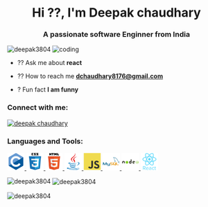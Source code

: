 <h1 align="center">Hi ??, I'm Deepak chaudhary</h1>
<h3 align="center">A passionate software Enginner from India</h3>
<img align="right" alt="coding"width="400"src="https://images.unsplash.com/photo-1617042375876-a13e36732a04?ixlib=rb-4.0.3&ixid=M3wxMjA3fDB8MHxzZWFyY2h8MjB8fGRldmVsb3BlcnxlbnwwfHwwfHx8MA%3D%3D&w=1000&q=80">

<p align="left"> <img src="https://komarev.com/ghpvc/?username=deepak3804&label=Profile%20views&color=0e75b6&style=flat" alt="deepak3804" /> </p>

- ?? Ask me about **react**

- ?? How to reach me **dchaudhary8176@gmail.com**

- ? Fun fact **I am funny**

<h3 align="left">Connect with me:</h3>
<p align="left">
<a href="https://fb.com/deepak chaudhary" target="blank"><img align="center" src="https://raw.githubusercontent.com/rahuldkjain/github-profile-readme-generator/master/src/images/icons/Social/facebook.svg" alt="deepak chaudhary" height="30" width="40" /></a>
</p>

<h3 align="left">Languages and Tools:</h3>
<p align="left"> <a href="https://www.cprogramming.com/" target="_blank" rel="noreferrer"> <img src="https://raw.githubusercontent.com/devicons/devicon/master/icons/c/c-original.svg" alt="c" width="40" height="40"/> </a> <a href="https://www.w3schools.com/css/" target="_blank" rel="noreferrer"> <img src="https://raw.githubusercontent.com/devicons/devicon/master/icons/css3/css3-original-wordmark.svg" alt="css3" width="40" height="40"/> </a> <a href="https://www.w3.org/html/" target="_blank" rel="noreferrer"> <img src="https://raw.githubusercontent.com/devicons/devicon/master/icons/html5/html5-original-wordmark.svg" alt="html5" width="40" height="40"/> </a> <a href="https://www.java.com" target="_blank" rel="noreferrer"> <img src="https://raw.githubusercontent.com/devicons/devicon/master/icons/java/java-original.svg" alt="java" width="40" height="40"/> </a> <a href="https://developer.mozilla.org/en-US/docs/Web/JavaScript" target="_blank" rel="noreferrer"> <img src="https://raw.githubusercontent.com/devicons/devicon/master/icons/javascript/javascript-original.svg" alt="javascript" width="40" height="40"/> </a> <a href="https://www.mysql.com/" target="_blank" rel="noreferrer"> <img src="https://raw.githubusercontent.com/devicons/devicon/master/icons/mysql/mysql-original-wordmark.svg" alt="mysql" width="40" height="40"/> </a> <a href="https://nodejs.org" target="_blank" rel="noreferrer"> <img src="https://raw.githubusercontent.com/devicons/devicon/master/icons/nodejs/nodejs-original-wordmark.svg" alt="nodejs" width="40" height="40"/> </a> <a href="https://reactjs.org/" target="_blank" rel="noreferrer"> <img src="https://raw.githubusercontent.com/devicons/devicon/master/icons/react/react-original-wordmark.svg" alt="react" width="40" height="40"/> </a> </p>

<p><img align="left" src="https://github-readme-stats.vercel.app/api/top-langs?username=deepak3804&show_icons=true&locale=en&layout=compact" alt="deepak3804" /></p>

<p>&nbsp;<img align="center" src="https://github-readme-stats.vercel.app/api?username=deepak3804&show_icons=true&locale=en" alt="deepak3804" /></p>

<p><img align="center" src="https://github-readme-streak-stats.herokuapp.com/?user=deepak3804&" alt="deepak3804" /></p>
